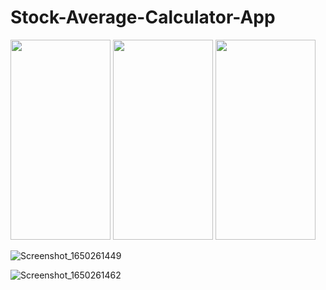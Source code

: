 # Stock-Average-Calculator-App



<img src="(https://user-images.githubusercontent.com/74703957/163762615-3d4f3b13-e957-4365-a5de-16a46a512595.png" width="160" height="320" /> <img src="https://user-images.githubusercontent.com/74703957/163762820-badc69d0-7282-4f1f-94f7-75f94bfa2f51.png" width="160" height="320" /> <img src="https://user-images.githubusercontent.com/74703957/163762827-eaf259b9-d5f7-46c3-b57a-48a885bb392b.png" width="160" height="320" />






![Screenshot_1650261449](https://user-images.githubusercontent.com/74703957/163762820-badc69d0-7282-4f1f-94f7-75f94bfa2f51.png)

![Screenshot_1650261462](https://user-images.githubusercontent.com/74703957/163762827-eaf259b9-d5f7-46c3-b57a-48a885bb392b.png)
